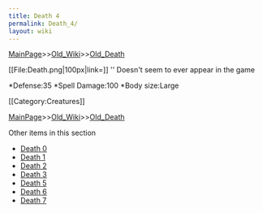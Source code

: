 ```yaml
---
title: Death 4
permalink: Death_4/
layout: wiki
---
```


[MainPage](/keeperrl_wiki/ "wikilink")>>[Old_Wiki](/keeperrl_wiki/Old_Wiki "wikilink")>>[Old_Death](/keeperrl_wiki/Old_Death "wikilink")

[[File:Death.png|100px|link=]] '' Doesn't seem to ever appear in the game

*Defense:35
*Spell Damage:100
*Body size:Large

[[Category:Creatures]]

[MainPage](/keeperrl_wiki/ "wikilink")>>[Old_Wiki](/keeperrl_wiki/Old_Wiki "wikilink")>>[Old_Death](/keeperrl_wiki/Old_Death "wikilink")

Other items in this section
-    [Death 0](/keeperrl_wiki/Death_0 "wikilink")
-    [Death 1](/keeperrl_wiki/Death_1 "wikilink")
-    [Death 2](/keeperrl_wiki/Death_2 "wikilink")
-    [Death 3](/keeperrl_wiki/Death_3 "wikilink")
-    [Death 5](/keeperrl_wiki/Death_5 "wikilink")
-    [Death 6](/keeperrl_wiki/Death_6 "wikilink")
-    [Death 7](/keeperrl_wiki/Death_7 "wikilink")
